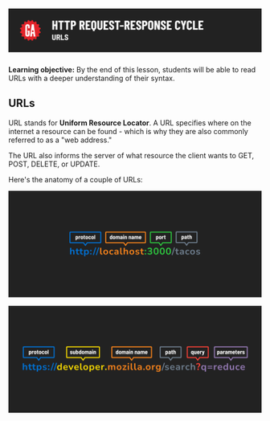 # ![HTTP Request-Response Cycle - URLS](./assets/hero.png)

**Learning objective:** By the end of this lesson, students will be able to read URLs with a deeper understanding of their syntax. 

## URLs

URL stands for **Uniform Resource Locator**. A URL specifies where on the internet a resource can be found - which is why they are also commonly referred to as a "web address."

The URL also informs the server of what resource the client wants to GET, POST, DELETE, or UPDATE.

Here's the anatomy of a couple of URLs:

![URL Anatomy Example One](./assets/url-anatomy-a.png)

![URL Anatomy Example Two](./assets/url-anatomy-b.png)
